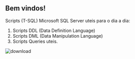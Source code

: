**Bem vindos!**
---

Scripts (T-SQL) Microsoft SQL Server uteis para o dia a dia:

1. Scripts DDL (Data Definition Language)
2. Scripts DML (Data Manipulation Language) 
3. Scripts Queries uteis.

![download](https://user-images.githubusercontent.com/93231926/140238736-f3553ef2-113c-4363-98b1-a15789aeaf57.png)

